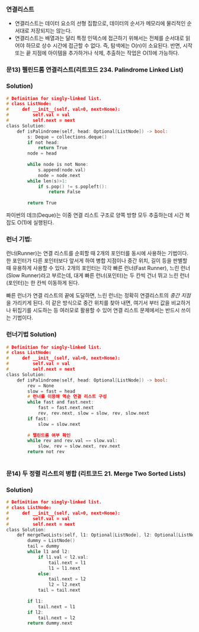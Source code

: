 ### 연결리스트
* 연결리스트는 데이터 요소의 선형 집합으로, 데이터의 순서가 메모리에 물리적인 순서대로 저장되지는 않는다. 
* 연결리스트는 배열과는 달리 특정 인덱스에 접근하기 위해서는 전체를 순서대로 읽어야 하므로 상수 시간에 접근할 수 없다. 즉, 탐색에는 O(n)이 소요된다. 반면, 시작 또는 끝 지점에 아이템을 
  추가하거나 삭제, 추출하는 작업은 O(1)에 가능하다. 

### 문13) 펠린드롬 연결리스트(리트코드 234. Palindrome Linked List)

### Solution)

```c
# Definition for singly-linked list.
# class ListNode:
#     def __init__(self, val=0, next=None):
#         self.val = val
#         self.next = next
class Solution:
    def isPalindrome(self, head: Optional[ListNode]) -> bool:
        s: Deque = collections.deque()
        if not head:
            return True 
        node = head
        
        while node is not None:
            s.append(node.val)
            node = node.next
        while len(s)>1:
            if s.pop() != s.popleft():
                return False
        
        return True 
```

파이썬의 데크(Deque)는 이중 연결 리스트 구조로 양쪽 방향 모두 추출하는데 시간 복잡도 O(1)에 실행된다.

### 런너 기법:
런너(Runner)는 연결 리스트를 순회할 때 2개의 포인터를 동시에 사용하는 기법이다. 한 포인터가 다른 포인터보다 앞서게 하여 병합 지점이나 중간 위치, 길이 등을 판별할 때 유용하게 사용할 수
있다. 2개의 포인터는 각각 빠른 런너(Fast Runner), 느린 런너(Slow Runner)라고 부르는데, 대게 빠른 런너(포인터)는 두 칸씩 건너 뛰고 느린 런너(포인터)는 한 칸씩 이동하게 된다. 

빠른 런너가 연결 리스트의 끝에 도달하면, 느린 런너는 정확히 연결리스트의 *중간 지점*을 가리키게 된다. 이 같은 방식으로 중간 위치를 찾아 내면, 여기서 부터 값을 비교하거나 뒤집기를 
시도하는 등 여러모로 활용할 수 있어 연결 리스트 문제에서는 반드시 쓰이는 기법이다. 

### 런너기법 Solution)


```c
# Definition for singly-linked list.
# class ListNode:
#     def __init__(self, val=0, next=None):
#         self.val = val
#         self.next = next
class Solution:
    def isPalindrome(self, head: Optional[ListNode]) -> bool:
        rev = None
        slow = fast = head
        # 런너를 이용해 역순 연결 리스트 구성
        while fast and fast.next:
            fast = fast.next.next
            rev, rev.next, slow = slow, rev, slow.next
        if fast:
            slow = slow.next
            
        # 팰린드롬 여부 확인
        while rev and rev.val == slow.val:
            slow, rev = slow.next, rev.next
        return not rev
        
```

### 문14) 두 정렬 리스트의 병합 (리트코드 21. Merge Two Sorted Lists)

### Solution)

```c
# Definition for singly-linked list.
# class ListNode:
#     def __init__(self, val=0, next=None):
#         self.val = val
#         self.next = next
class Solution:
    def mergeTwoLists(self, l1: Optional[ListNode], l2: Optional[ListNode]) -> Optional[ListNode]:
        dummy = ListNode()
        tail = dummy
        while l1 and l2:
            if l1.val < l2.val:
                tail.next = l1
                l1 = l1.next
            else:
                tail.next = l2
                l2 = l2.next
            tail = tail.next
            
        if l1:
            tail.next = l1
        if l2:
            tail.next = l2
        return dummy.next
        
```



